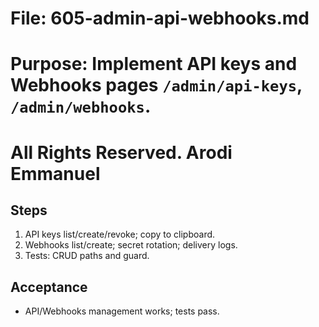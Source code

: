 # File: 605-admin-api-webhooks.md

# Purpose: Implement API keys and Webhooks pages `/admin/api-keys`, `/admin/webhooks`.

# All Rights Reserved. Arodi Emmanuel

## Steps

1. API keys list/create/revoke; copy to clipboard.
2. Webhooks list/create; secret rotation; delivery logs.
3. Tests: CRUD paths and guard.

## Acceptance

- API/Webhooks management works; tests pass.
